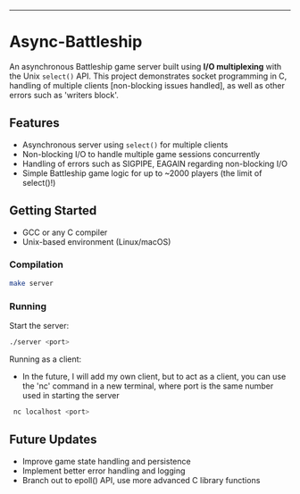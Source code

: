 
---

# Async-Battleship

An asynchronous Battleship game server built using **I/O multiplexing** with the Unix `select()` API. This project demonstrates socket programming in C, handling of multiple clients [non-blocking issues handled], as well as other errors such as 'writers block'. 

## Features

* Asynchronous server using `select()` for multiple clients
* Non-blocking I/O to handle multiple game sessions concurrently
* Handling of errors such as SIGPIPE, EAGAIN regarding non-blocking I/O
* Simple Battleship game logic for up to ~2000 players (the limit of select()!)

## Getting Started

* GCC or any C compiler
* Unix-based environment (Linux/macOS)

### Compilation

```bash
make server 
```

### Running

Start the server:

```bash
./server <port>
```


Running as a client:
- In the future, I will add my own client, but to act as a client, you can use the 'nc' command in a new terminal, where port is the same number used in starting the server

```bash
 nc localhost <port>
```

## Future Updates

* Improve game state handling and persistence
* Implement better error handling and logging
* Branch out to epoll() API, use more advanced C library functions 

